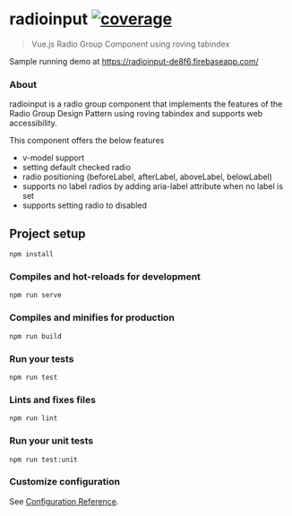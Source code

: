 # radioinput [![coverage](https://badgen.net/codecov/c/github/mazengh/radioinput)](https://codecov.io/gh/mazengh/radioinput)

> Vue.js Radio Group Component using roving tabindex

Sample running demo at https://radioinput-de8f6.firebaseapp.com/

### About

radioinput is a radio group component that implements the features of the 
Radio Group Design Pattern using roving tabindex and supports web accessibility.

This component offers the below features

- v-model support
- setting default checked radio
- radio positioning (beforeLabel, afterLabel, aboveLabel, belowLabel)
- supports no label radios by adding aria-label attribute when no label is set
- supports setting radio to disabled

## Project setup

```
npm install
```

### Compiles and hot-reloads for development

```
npm run serve
```

### Compiles and minifies for production

```
npm run build
```

### Run your tests

```
npm run test
```

### Lints and fixes files

```
npm run lint
```

### Run your unit tests

```
npm run test:unit
```

### Customize configuration

See [Configuration Reference](https://cli.vuejs.org/config/).
